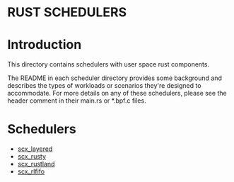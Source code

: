 RUST SCHEDULERS
===============

# Introduction

This directory contains schedulers with user space rust components.

The README in each scheduler directory provides some background and describes
the types of workloads or scenarios they're designed to accommodate.  For more
details on any of these schedulers, please see the header comment in their
main.rs or \*.bpf.c files.

# Schedulers

- [scx_layered](scx_layered/README.md)
- [scx_rusty](scx_rusty/README.md)
- [scx_rustland](scx_rustland/README.md)
- [scx_rlfifo](scx_rlfifo/README.md)

